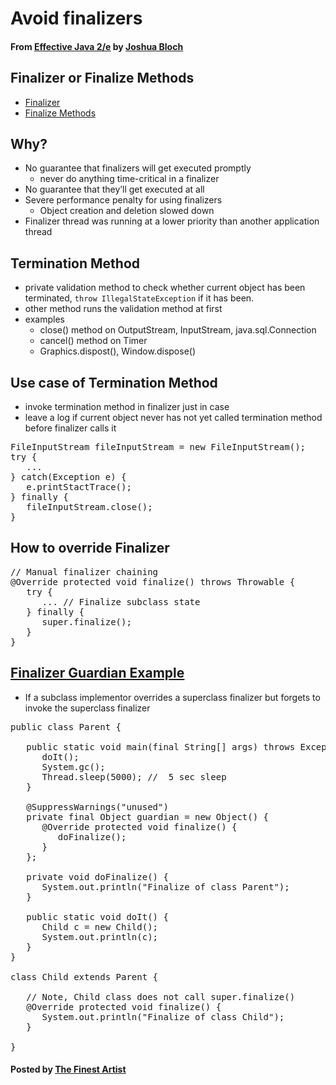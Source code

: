# Avoid finalizers

#### From <u>[Effective Java 2/e](https://books.google.co.kr/books/about/Effective_Java.html?id=ka2VUBqHiWkC&hl=en)</u> by <u>[Joshua Bloch](https://en.wikipedia.org/wiki/Joshua_Bloch)</u>

## Finalizer or Finalize Methods
* <u>[Finalizer](http://en.wikipedia.org/wiki/Finalizer)</u>
* <u>[Finalize Methods](http://docs.oracle.com/javase/7/docs/api/java/lang/Object.html#finalize%28%29)</u>

## Why?
* No guarantee that finalizers will get executed promptly
   * never do anything time-critical in a finalizer
* No guarantee that they’ll get executed at all
* Severe performance penalty for using finalizers
   * Object creation and deletion slowed down
* Finalizer thread was running at a lower priority than another application thread

## Termination Method
* private validation method to check whether current object has been terminated, <code id="inline">throw IllegalStateException</code> if it has been.
* other method runs the validation method at first
* examples
   * close() method on OutputStream, InputStream, java.sql.Connection
   * cancel() method on Timer
   * Graphics.dispost(), Window.dispose()

## Use case of Termination Method
* invoke termination method in finalizer just in case
* leave a log if current object never has not yet called termination method before finalizer calls it

<pre class="prettyprint">
FileInputStream fileInputStream = new FileInputStream();
try {
   ...
} catch(Exception e) {
   e.printStactTrace();
} finally {
   fileInputStream.close();
}
</pre>

## How to override Finalizer
<pre class="prettyprint">
// Manual finalizer chaining
@Override protected void finalize() throws Throwable {
   try {
      ... // Finalize subclass state
   } finally {
      super.finalize();
   }
}
</pre>

## <u>[Finalizer Guardian Example](http://stackoverflow.com/questions/6872857/how-does-a-finalizer-guardian-work-in-java)</u>
* If a subclass implementor overrides a superclass finalizer but forgets to invoke the superclass finalizer

<pre class="prettyprint">
public class Parent {

   public static void main(final String[] args) throws Exception {
      doIt();
      System.gc();
      Thread.sleep(5000); //  5 sec sleep
   }

   @SuppressWarnings("unused")
   private final Object guardian = new Object() {
      @Override protected void finalize() {
         doFinalize();
      }
   };

   private void doFinalize() {
      System.out.println("Finalize of class Parent");
   }

   public static void doIt() {
      Child c = new Child();
      System.out.println(c);
   }
}

class Child extends Parent {

   // Note, Child class does not call super.finalize()
   @Override protected void finalize() {
      System.out.println("Finalize of class Child");
   }

}
</pre>

#### Posted by <u>[The Finest Artist](http://thefinestartist.com)</u>
